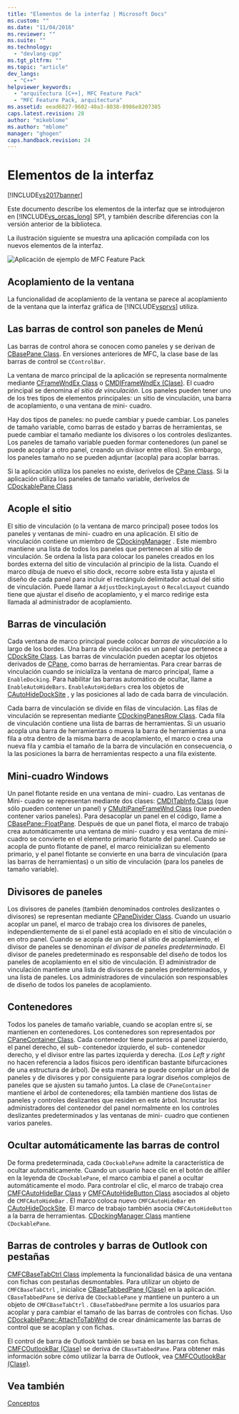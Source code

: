 ```yaml
---
title: "Elementos de la interfaz | Microsoft Docs"
ms.custom: ""
ms.date: "11/04/2016"
ms.reviewer: ""
ms.suite: ""
ms.technology: 
  - "devlang-cpp"
ms.tgt_pltfrm: ""
ms.topic: "article"
dev_langs: 
  - "C++"
helpviewer_keywords: 
  - "arquitectura [C++], MFC Feature Pack"
  - "MFC Feature Pack, arquitectura"
ms.assetid: eead6827-9602-40a3-8038-8986e8207385
caps.latest.revision: 28
author: "mikeblome"
ms.author: "mblome"
manager: "ghogen"
caps.handback.revision: 24
---
```

# Elementos de la interfaz
[!INCLUDE[vs2017banner](../assembler/inline/includes/vs2017banner.md)]

Este documento describe los elementos de la interfaz que se introdujeron en [!INCLUDE[vs_orcas_long](../atl/reference/includes/vs_orcas_long_md.md)] SP1, y también describe diferencias con la versión anterior de la biblioteca.  
  
 La ilustración siguiente se muestra una aplicación compilada con los nuevos elementos de la interfaz.  
  
 ![Aplicación de ejemplo de MFC Feature Pack](../mfc/media/mfc_featurepack.png "MFC\_FeaturePack")  
  
## Acoplamiento de la ventana  
 La funcionalidad de acoplamiento de la ventana se parece al acoplamiento de la ventana que la interfaz gráfica de [!INCLUDE[vsprvs](../assembler/masm/includes/vsprvs_md.md)] utiliza.  
  
## Las barras de control son paneles de Menú  
 Las barras de control ahora se conocen como paneles y se derivan de [CBasePane Class](../mfc/reference/cbasepane-class.md).  En versiones anteriores de MFC, la clase base de las barras de control se `CControlBar`.  
  
 La ventana de marco principal de la aplicación se representa normalmente mediante [CFrameWndEx Class](../mfc/reference/cframewndex-class.md) o [CMDIFrameWndEx \(Clase\)](../mfc/reference/cmdiframewndex-class.md).  El cuadro principal se denomina *el sitio de vinculación*.  Los paneles pueden tener uno de los tres tipos de elementos principales: un sitio de vinculación, una barra de acoplamiento, o una ventana de mini\- cuadro.  
  
 Hay dos tipos de paneles: no puede cambiar y puede cambiar.  Los paneles de tamaño variable, como barras de estado y barras de herramientas, se puede cambiar el tamaño mediante los divisores o los controles deslizantes.  Los paneles de tamaño variable pueden formar contenedores \(un panel se puede acoplar a otro panel, creando un divisor entre ellos\).  Sin embargo, los paneles tamaño no se pueden adjuntar \(acopla\) para acoplar barras.  
  
 Si la aplicación utiliza los paneles no existe, derívelos de [CPane Class](../mfc/reference/cpane-class.md).  Si la aplicación utiliza los paneles de tamaño variable, derívelos de [CDockablePane Class](../mfc/reference/cdockablepane-class.md)  
  
## Acople el sitio  
 El sitio de vinculación \(o la ventana de marco principal\) posee todos los paneles y ventanas de mini\- cuadro en una aplicación.  El sitio de vinculación contiene un miembro de [CDockingManager](../mfc/reference/cdockingmanager-class.md) .  Este miembro mantiene una lista de todos los paneles que pertenecen al sitio de vinculación.  Se ordena la lista para colocar los paneles creados en los bordes externa del sitio de vinculación al principio de la lista.  Cuando el marco dibuja de nuevo el sitio dock, recorre sobre esta lista y ajusta el diseño de cada panel para incluir el rectángulo delimitador actual del sitio de vinculación.  Puede llamar a `AdjustDockingLayout` o `RecalcLayout` cuando tiene que ajustar el diseño de acoplamiento, y el marco redirige esta llamada al administrador de acoplamiento.  
  
## Barras de vinculación  
 Cada ventana de marco principal puede colocar *barras de vinculación* a lo largo de los bordes.  Una barra de vinculación es un panel que pertenece a [CDockSite Class](../mfc/reference/cdocksite-class.md).  Las barras de vinculación pueden aceptar los objetos derivados de [CPane](../mfc/reference/cpane-class.md), como barras de herramientas.  Para crear barras de vinculación cuando se inicializa la ventana de marco principal, llame a `EnableDocking`.  Para habilitar las barras automático de ocultar, llame a `EnableAutoHideBars`.  `EnableAutoHideBars` crea los objetos de [CAutoHideDockSite](../mfc/reference/cautohidedocksite-class.md) , y las posiciones al lado de cada barra de vinculación.  
  
 Cada barra de vinculación se divide en filas de vinculación.  Las filas de vinculación se representan mediante [CDockingPanesRow Class](../mfc/reference/cdockingpanesrow-class.md).  Cada fila de vinculación contiene una lista de barras de herramientas.  Si un usuario acopla una barra de herramientas o mueva la barra de herramientas a una fila a otra dentro de la misma barra de acoplamiento, el marco o crea una nueva fila y cambia el tamaño de la barra de vinculación en consecuencia, o la las posiciones la barra de herramientas respecto a una fila existente.  
  
## Mini\-cuadro Windows  
 Un panel flotante reside en una ventana de mini\- cuadro.  Las ventanas de Mini\- cuadro se representan mediante dos clases: [CMDITabInfo Class](../mfc/reference/cmditabinfo-class.md) \(que sólo pueden contener un panel\) y [CMultiPaneFrameWnd Class](../mfc/reference/cmultipaneframewnd-class.md) \(que pueden contener varios paneles\).  Para desacoplar un panel en el código, llame a [CBasePane::FloatPane](../Topic/CBasePane::FloatPane.md).  Después de que un panel flota, el marco de trabajo crea automáticamente una ventana de mini\- cuadro y esa ventana de mini\- cuadro se convierte en el elemento primario flotante del panel.  Cuando se acopla de punto flotante de panel, el marco reinicializan su elemento primario, y el panel flotante se convierte en una barra de vinculación \(para las barras de herramientas\) o un sitio de vinculación \(para los paneles de tamaño variable\).  
  
## Divisores de paneles  
 Los divisores de paneles \(también denominados controles deslizantes o divisores\) se representan mediante [CPaneDivider Class](../mfc/reference/cpanedivider-class.md).  Cuando un usuario acoplar un panel, el marco de trabajo crea los divisores de paneles, independientemente de si el panel está acoplado en el sitio de vinculación o en otro panel.  Cuando se acopla de un panel al sitio de acoplamiento, el divisor de paneles se denominan *el divisor de paneles predeterminado*.  El divisor de paneles predeterminado es responsable del diseño de todos los paneles de acoplamiento en el sitio de vinculación.  El administrador de vinculación mantiene una lista de divisores de paneles predeterminados, y una lista de paneles.  Los administradores de vinculación son responsables de diseño de todos los paneles de acoplamiento.  
  
## Contenedores  
 Todos los paneles de tamaño variable, cuando se acoplan entre sí, se mantienen en contenedores.  Los contenedores son representados por [CPaneContainer Class](../mfc/reference/cpanecontainer-class.md).  Cada contenedor tiene punteros al panel izquierdo, el panel derecho, el sub\- contenedor izquierdo, el sub\- contenedor derecho, y el divisor entre las partes izquierda y derecha. \(*Los Left y right* no hacen referencia a lados físicos pero identifican bastante bifurcaciones de una estructura de árbol\). De esta manera se puede compilar un árbol de paneles y de divisores y por consiguiente para lograr diseños complejos de paneles que se ajusten su tamaño juntos.  La clase de `CPaneContainer` mantiene el árbol de contenedores; ella también mantiene dos listas de paneles y controles deslizantes que residen en este árbol.  Incrustar los administradores del contenedor del panel normalmente en los controles deslizantes predeterminados y las ventanas de mini\- cuadro que contienen varios paneles.  
  
## Ocultar automáticamente las barras de control  
 De forma predeterminada, cada `CDockablePane` admite la característica de ocultar automáticamente.  Cuando un usuario hace clic en el botón de alfiler en la leyenda de `CDockablePane`, el marco cambia el panel a ocultar automáticamente el modo.  Para controlar el clic, el marco de trabajo crea [CMFCAutoHideBar Class](../mfc/reference/cmfcautohidebar-class.md) y [CMFCAutoHideButton Class](../mfc/reference/cmfcautohidebutton-class.md) asociados al objeto de `CMFCAutoHideBar` .  El marco coloca nuevo `CMFCAutoHideBar` en [CAutoHideDockSite](../mfc/reference/cautohidedocksite-class.md).  El marco de trabajo también asocia `CMFCAutoHideButton` a la barra de herramientas.  [CDockingManager Class](../mfc/reference/cdockingmanager-class.md) mantiene `CDockablePane`.  
  
## Barras de controles y barras de Outlook con pestañas  
 [CMFCBaseTabCtrl Class](../mfc/reference/cmfcbasetabctrl-class.md) implementa la funcionalidad básica de una ventana con fichas con pestañas desmontables.  Para utilizar un objeto de `CMFCBaseTabCtrl` , inicialice [CBaseTabbedPane \(Clase\)](../mfc/reference/cbasetabbedpane-class.md) en la aplicación.  `CBaseTabbedPane` se deriva de `CDockablePane` y mantiene un puntero a un objeto de `CMFCBaseTabCtrl` .  `CBaseTabbedPane` permite a los usuarios para acoplar y para cambiar el tamaño de las barras de controles con fichas.  Uso [CDockablePane::AttachToTabWnd](../Topic/CDockablePane::AttachToTabWnd.md) de crear dinámicamente las barras de control que se acoplan y con fichas.  
  
 El control de barra de Outlook también se basa en las barras con fichas.  [CMFCOutlookBar \(Clase\)](../mfc/reference/cmfcoutlookbar-class.md) se deriva de `CBaseTabbedPane`.  Para obtener más información sobre cómo utilizar la barra de Outlook, vea [CMFCOutlookBar \(Clase\)](../mfc/reference/cmfcoutlookbar-class.md).  
  
## Vea también  
 [Conceptos](../mfc/mfc-concepts.md)